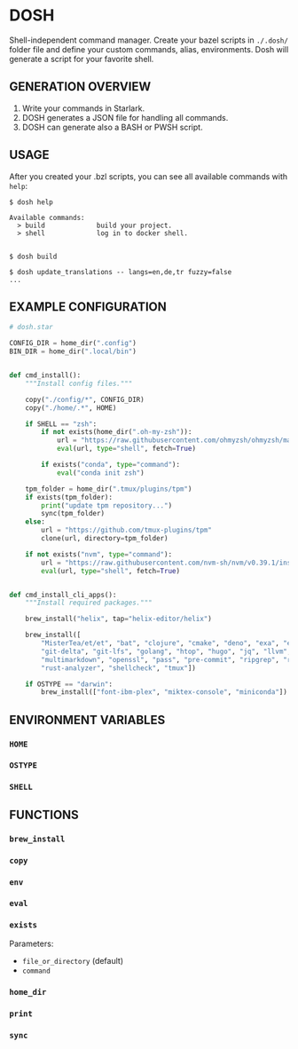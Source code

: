 # DOSH

Shell-independent command manager. Create your bazel scripts in
`./.dosh/` folder file and define your custom commands, alias,
environments. Dosh will generate a script for your favorite shell.


## GENERATION OVERVIEW

1. Write your commands in Starlark.
2. DOSH generates a JSON file for handling all commands.
3. DOSH can generate also a BASH or PWSH script.


## USAGE

After you created your .bzl scripts, you can see all available
commands with `help`:

    $ dosh help

    Available commands:
      > build             build your project.
      > shell             log in to docker shell.


    $ dosh build

    $ dosh update_translations -- langs=en,de,tr fuzzy=false
    ...

## EXAMPLE CONFIGURATION

```python
# dosh.star

CONFIG_DIR = home_dir(".config")
BIN_DIR = home_dir(".local/bin")


def cmd_install():
    """Install config files."""

    copy("./config/*", CONFIG_DIR)
    copy("./home/.*", HOME)

    if SHELL == "zsh":
        if not exists(home_dir(".oh-my-zsh")):
            url = "https://raw.githubusercontent.com/ohmyzsh/ohmyzsh/master/tools/install.sh"
            eval(url, type="shell", fetch=True)

        if exists("conda", type="command"):
            eval("conda init zsh")

    tpm_folder = home_dir(".tmux/plugins/tpm")
    if exists(tpm_folder):
        print("update tpm repository...")
        sync(tpm_folder)
    else:
        url = "https://github.com/tmux-plugins/tpm"
        clone(url, directory=tpm_folder)

    if not exists("nvm", type="command"):
        url = "https://raw.githubusercontent.com/nvm-sh/nvm/v0.39.1/install.sh"
        eval(url, type="shell", fetch=True)


def cmd_install_cli_apps():
    """Install required packages."""

    brew_install("helix", tap="helix-editor/helix")

    brew_install([
        "MisterTea/et/et", "bat", "clojure", "cmake", "deno", "exa", "exercism", "fd",
        "git-delta", "git-lfs", "golang", "htop", "hugo", "jq", "llvm",
        "multimarkdown", "openssl", "pass", "pre-commit", "ripgrep", "rustup-init",
        "rust-analyzer", "shellcheck", "tmux"])

    if OSTYPE == "darwin":
        brew_install(["font-ibm-plex", "miktex-console", "miniconda"])
```


## ENVIRONMENT VARIABLES

### `HOME`

### `OSTYPE`

### `SHELL`


## FUNCTIONS

### `brew_install`

### `copy`

### `env`

### `eval`

### `exists`

Parameters:

- `file_or_directory` (default)
- `command`

### `home_dir`

### `print`

### `sync`
